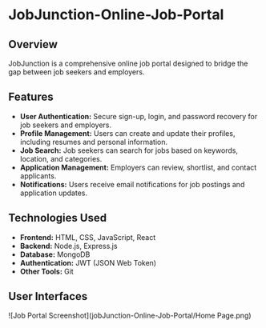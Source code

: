 # JobJunction-Online-Job-Portal
## Overview
JobJunction is a comprehensive online job portal designed to bridge the gap between job seekers and employers. 
## Features
- **User Authentication:** Secure sign-up, login, and password recovery for job seekers and employers.
- **Profile Management:** Users can create and update their profiles, including resumes and personal information.
- **Job Search:** Job seekers can search for jobs based on keywords, location, and categories.
- **Application Management:** Employers can review, shortlist, and contact applicants.
- **Notifications:** Users receive email notifications for job postings and application updates.

## Technologies Used
- **Frontend:** HTML, CSS, JavaScript, React
- **Backend:** Node.js, Express.js
- **Database:** MongoDB
- **Authentication:** JWT (JSON Web Token)
- **Other Tools:** Git

## User Interfaces
  ![Job Portal Screenshot](jobJunction-Online-Job-Portal/Home Page.png)
